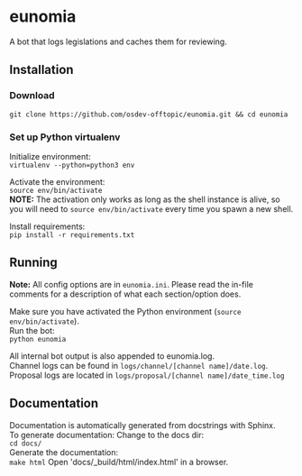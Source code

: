 # eunomia
A bot that logs legislations and caches them for reviewing.

## Installation
### Download
`git clone https://github.com/osdev-offtopic/eunomia.git && cd eunomia`
### Set up Python virtualenv
Initialize environment:  
`virtualenv --python=python3 env`  

Activate the environment:  
`source env/bin/activate`  
<b>NOTE:</b> The activation only works as long as the shell instance is alive, so you will need to `source env/bin/activate` every time you spawn a new shell.  

Install requirements:  
`pip install -r requirements.txt`

## Running
**Note:** All config options are in `eunomia.ini`. Please read the in-file comments for a description of what each section/option does.  

Make sure you have activated the Python environment (`source env/bin/activate`).  
Run the bot:  
`python eunomia`  

All internal bot output is also appended to eunomia.log.  
Channel logs can be found in `logs/channel/[channel name]/date.log`.  
Proposal logs are located in `logs/proposal/[channel name]/date_time.log`

## Documentation
Documentation is automatically generated from docstrings with Sphinx.  
To generate documentation:
Change to the docs dir:  
`cd docs/`  
Generate the documentation:  
`make html`
Open 'docs/_build/html/index.html' in a browser.
